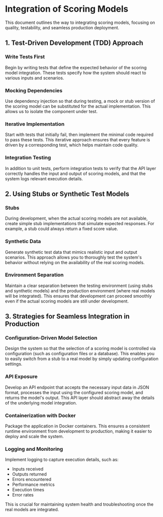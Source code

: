 # Integration of Scoring Models

This document outlines the way to integrating scoring models, focusing on quality, testability, and seamless production deployment.

## 1. Test-Driven Development (TDD) Approach

### Write Tests First
Begin by writing tests that define the expected behavior of the scoring model integration. These tests specify how the system should react to various inputs and scenarios.

### Mocking Dependencies
Use dependency injection so that during testing, a mock or stub version of the scoring model can be substituted for the actual implementation. This allows us to isolate the component under test.

### Iterative Implementation
Start with tests that initially fail, then implement the minimal code required to pass these tests. This iterative approach ensures that every feature is driven by a corresponding test, which helps maintain code quality.

### Integration Testing
In addition to unit tests, perform integration tests to verify that the API layer correctly handles the input and output of scoring models, and that the system logs relevant execution details.

## 2. Using Stubs or Synthetic Test Models

### Stubs
During development, when the actual scoring models are not available, create simple stub implementations that simulate expected responses. For example, a stub could always return a fixed score value.

### Synthetic Data
Generate synthetic test data that mimics realistic input and output scenarios. This approach allows you to thoroughly test the system's behavior without relying on the availability of the real scoring models.

### Environment Separation
Maintain a clear separation between the testing environment (using stubs and synthetic models) and the production environment (where real models will be integrated). This ensures that development can proceed smoothly even if the actual scoring models are still under development.

## 3. Strategies for Seamless Integration in Production

### Configuration-Driven Model Selection
Design the system so that the selection of a scoring model is controlled via configuration (such as configuration files or a database). This enables you to easily switch from a stub to a real model by simply updating configuration settings.

### API Exposure
Develop an API endpoint that accepts the necessary input data in JSON format, processes the input using the configured scoring model, and returns the model's output. This API layer should abstract away the details of the underlying model integration.

### Containerization with Docker
Package the application in Docker containers. This ensures a consistent runtime environment from development to production, making it easier to deploy and scale the system.

### Logging and Monitoring
Implement logging to capture execution details, such as:
- Inputs received
- Outputs returned
- Errors encountered
- Performance metrics
- Execution times
- Error rates

This is crucial for maintaining system health and troubleshooting once the real models are integrated.

